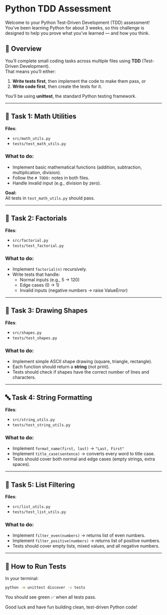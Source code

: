 # Python TDD Assessment

Welcome to your Python Test-Driven Development (TDD) assessment!  
You’ve been learning Python for about 3 weeks, so this challenge is designed to help you prove what you’ve learned — and how you think.

## 🧭 Overview
You’ll complete small coding tasks across multiple files using **TDD** (Test-Driven Development).  
That means you’ll either:
1. **Write tests first**, then implement the code to make them pass, or
2. **Write code first**, then create the tests for it.

You’ll be using **unittest**, the standard Python testing framework.

---

## 🧩 Task 1: Math Utilities
**Files**:  
- `src/math_utils.py`  
- `tests/test_math_utils.py`

### What to do:
- Implement basic mathematical functions (addition, subtraction, multiplication, division).
- Follow the `# TODO:` notes in both files.
- Handle invalid input (e.g., division by zero).

**Goal:**  
All tests in `test_math_utils.py` should pass.

---

## 🧮 Task 2: Factorials
**Files**:  
- `src/factorial.py`  
- `tests/test_factorial.py`

### What to do:
- Implement `factorial(n)` recursively.
- Write tests that handle:
  - Normal inputs (e.g., 5 → 120)
  - Edge cases (0 → 1)
  - Invalid inputs (negative numbers → raise ValueError)

---

## 🧱 Task 3: Drawing Shapes
**Files**:  
- `src/shapes.py`  
- `tests/test_shapes.py`

### What to do:
- Implement simple ASCII shape drawing (square, triangle, rectangle).
- Each function should return a **string** (not print).
- Tests should check if shapes have the correct number of lines and characters.

---

## 🔤 Task 4: String Formatting
**Files**:  
- `src/string_utils.py`  
- `tests/test_string_utils.py`

### What to do:
- Implement `format_name(first, last)` → `"Last, First"`
- Implement `title_case(sentence)` → converts every word to title case.
- Tests should cover both normal and edge cases (empty strings, extra spaces).

---

## 🔢 Task 5: List Filtering
**Files**:  
- `src/list_utils.py`  
- `tests/test_list_utils.py`

### What to do:
- Implement `filter_even(numbers)` → returns list of even numbers.
- Implement `filter_positive(numbers)` → returns list of positive numbers.
- Tests should cover empty lists, mixed values, and all negative numbers.

---

## 🧠 How to Run Tests
In your terminal:

```bash
python -m unittest discover -s tests
```

You should see green ✅ when all tests pass.

Good luck and have fun building clean, test-driven Python code!
